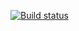 [![Build status](https://ci.appveyor.com/api/projects/status/varodkv6l4m8btvn?svg=true)](https://ci.appveyor.com/project/UralHawkies/pattern1)